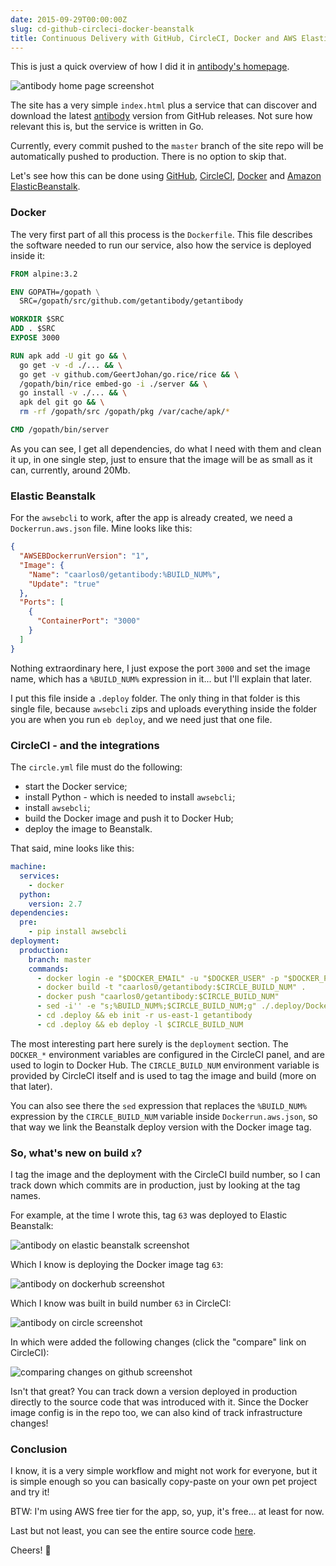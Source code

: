 ```yaml
---
date: 2015-09-29T00:00:00Z
slug: cd-github-circleci-docker-beanstalk
title: Continuous Delivery with GitHub, CircleCI, Docker and AWS Elastic Beanstalk
---
```


This is just a quick overview of how I did it in [antibody's homepage][1].

![antibody home page screenshot](/public/images/antibody-site.png)

The site has a very simple `index.html` plus a
service that can discover and download the latest
[antibody](https://github.com/getantibody/antibody) version from GitHub
releases. Not sure how relevant this is, but the service is written in Go.

Currently, every commit pushed to the `master` branch of the site repo will be
automatically pushed to production. There is no option to skip that.

Let's see how this can be done using
[GitHub](http://github.com),
[CircleCI](https://circleci.com/),
[Docker](http://docker.com) and
[Amazon ElasticBeanstalk](https://aws.amazon.com/elasticbeanstalk/).

### Docker

The very first part of all this process is the `Dockerfile`. This file describes
the software needed to run our service, also how the service is deployed inside
it:

```Dockerfile
FROM alpine:3.2

ENV GOPATH=/gopath \
  SRC=/gopath/src/github.com/getantibody/getantibody

WORKDIR $SRC
ADD . $SRC
EXPOSE 3000

RUN apk add -U git go && \
  go get -v -d ./... && \
  go get -v github.com/GeertJohan/go.rice/rice && \
  /gopath/bin/rice embed-go -i ./server && \
  go install -v ./... && \
  apk del git go && \
  rm -rf /gopath/src /gopath/pkg /var/cache/apk/*

CMD /gopath/bin/server
```

As you can see, I get all dependencies, do what I need with them and
clean it up, in one single step, just to ensure that the image will be as
small as it can, currently, around 20Mb.

### Elastic Beanstalk

For the `awsebcli` to work, after the app is already created, we need a
`Dockerrun.aws.json` file. Mine looks like this:

```json
{
  "AWSEBDockerrunVersion": "1",
  "Image": {
    "Name": "caarlos0/getantibody:%BUILD_NUM%",
    "Update": "true"
  },
  "Ports": [
    {
      "ContainerPort": "3000"
    }
  ]
}
```

Nothing extraordinary here, I just expose the port `3000` and set the image
name, which has a `%BUILD_NUM%` expression in it... but I'll explain that later.

I put this file inside a `.deploy` folder. The only thing in that folder
is this single file, because `awsebcli` zips and uploads everything
inside the folder you are when you run `eb deploy`, and we need just that
one file.

### CircleCI - and the integrations

The `circle.yml` file must do the following:

- start the Docker service;
- install Python - which is needed to install `awsebcli`;
- install `awsebcli`;
- build the Docker image and push it to Docker Hub;
- deploy the image to Beanstalk.

That said, mine looks like this:

```yaml
machine:
  services:
    - docker
  python:
    version: 2.7
dependencies:
  pre:
    - pip install awsebcli
deployment:
  production:
    branch: master
    commands:
      - docker login -e "$DOCKER_EMAIL" -u "$DOCKER_USER" -p "$DOCKER_PASS"
      - docker build -t "caarlos0/getantibody:$CIRCLE_BUILD_NUM" .
      - docker push "caarlos0/getantibody:$CIRCLE_BUILD_NUM"
      - sed -i'' -e "s;%BUILD_NUM%;$CIRCLE_BUILD_NUM;g" ./.deploy/Dockerrun.aws.json
      - cd .deploy && eb init -r us-east-1 getantibody
      - cd .deploy && eb deploy -l $CIRCLE_BUILD_NUM
```

The most interesting part here surely is the `deployment` section.
The `DOCKER_*` environment variables are configured in the
CircleCI panel, and are used to login to Docker Hub. The `CIRCLE_BUILD_NUM`
environment variable is provided by CircleCI itself and is used
to tag the image and build (more on that later).

You can also see there the `sed` expression that replaces the `%BUILD_NUM%`
expression by the `CIRCLE_BUILD_NUM` variable inside `Dockerrun.aws.json`,
so that way we link the Beanstalk deploy version with the Docker image
tag.

### So, what's new on build `x`?

I tag the image and the deployment with the CircleCI build number,
so I can track down which commits are in production, just by
looking at the tag names.

For example, at the time I wrote this, tag `63` was deployed to Elastic
Beanstalk:

![antibody on elastic beanstalk screenshot](/public/images/antibody-eb.png)

Which I know is deploying the Docker image tag `63`:

![antibody on dockerhub screenshot](/public/images/antibody-dockerhub.png)

Which I know was built in build number `63` in CircleCI:

![antibody on circle screenshot](/public/images/antibody-circle.png)

In which were added the following changes (click the "compare" link on
CircleCI):

![comparing changes on github screenshot](/public/images/antibody-github.png)

Isn't that great? You can track down a version deployed in production
directly to the source code that was introduced with it. Since the Docker
image config is in the repo too, we can also kind of track infrastructure
changes!

### Conclusion

I know, it is a very simple workflow and might not work for everyone, but it is
simple enough so you can basically copy-paste on your own pet project and
try it!

BTW: I'm using AWS free tier for the app, so, yup, it's free... at least for
now.

Last but not least, you can see the entire source code
[here](https://github.com/getantibody/getantibody).

Cheers! :beers:

[1]: http://getantibody.github.io/
